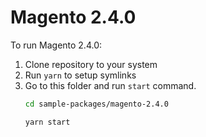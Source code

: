 # Magento 2.4.0

To run Magento 2.4.0:

1. Clone repository to your system
2. Run `yarn` to setup symlinks
3. Go to this folder and run `start` command.
    ```bash
    cd sample-packages/magento-2.4.0

    yarn start
    ```